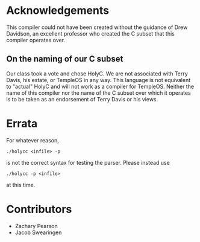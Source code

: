 # Acknowledgements
This compiler could not have been created without the guidance of Drew Davidson, an excellent professor who created
the C subset that this compiler operates over. 

## On the naming of our C subset
Our class took a vote and chose HolyC. We are not associated with Terry Davis, his estate, or TempleOS in any way. This
language is not equivalent to "actual" HolyC and will not work as a compiler for TempleOS. Neither the name of this 
compiler nor the name of the C subset over which it operates is to be taken as an endorsement of Terry Davis or his
views.

# Errata
For whatever reason,
```
./holycc <infile> -p
```
is not the correct syntax for testing the parser. Please instead use
```
./holycc -p <infile>
```
at this time.

# Contributors
- Zachary Pearson
- Jacob Swearingen
